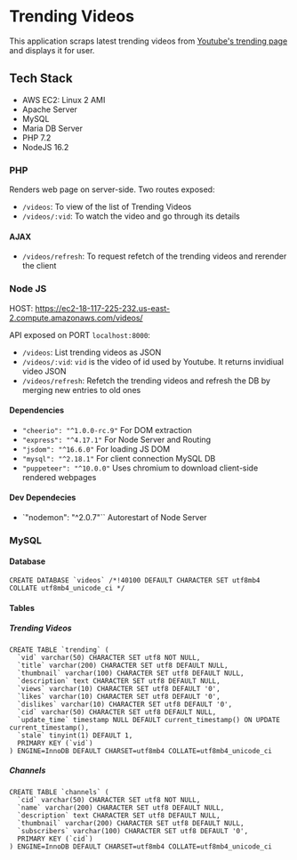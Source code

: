 # Trending Videos

This application scraps latest trending videos from [Youtube's trending page](https://www.youtube.com/feed/trending) and displays it for user.

## Tech Stack

* AWS EC2: Linux 2 AMI
* Apache Server
* MySQL
* Maria DB Server
* PHP 7.2
* NodeJS 16.2

### PHP

Renders web page on server-side. Two routes exposed:
* `/videos`: To view of the list of Trending Videos
* `/videos/:vid`: To watch the video and go through its details

#### AJAX

* `/videos/refresh`: To request refetch of the trending videos and rerender the client


### Node JS

HOST: https://ec2-18-117-225-232.us-east-2.compute.amazonaws.com/videos/

API exposed on PORT `localhost:8000`:
* `/videos`: List trending videos as JSON
* `/videos/:vid`: `vid` is the video of id used by Youtube. It returns invidiual video JSON
* `/videos/refresh`: Refetch the trending videos and refresh the DB by merging new entries to old ones

#### Dependencies

* `"cheerio": "^1.0.0-rc.9"` For DOM extraction
* `"express": "^4.17.1"` For Node Server and Routing 
* `"jsdom": "^16.6.0"` For loading JS DOM
* `"mysql": "^2.18.1"` For client connection MySQL DB
* `"puppeteer": "^10.0.0"` Uses chromium to download client-side rendered webpages

#### Dev Dependecies

* `"nodemon": "^2.0.7"`` Autorestart of Node Server


### MySQL

#### Database

```
CREATE DATABASE `videos` /*!40100 DEFAULT CHARACTER SET utf8mb4 COLLATE utf8mb4_unicode_ci */
```
#### Tables

##### Trending Videos
```
CREATE TABLE `trending` (
  `vid` varchar(50) CHARACTER SET utf8 NOT NULL,
  `title` varchar(200) CHARACTER SET utf8 DEFAULT NULL,
  `thumbnail` varchar(100) CHARACTER SET utf8 DEFAULT NULL,
  `description` text CHARACTER SET utf8 DEFAULT NULL,
  `views` varchar(10) CHARACTER SET utf8 DEFAULT '0',
  `likes` varchar(10) CHARACTER SET utf8 DEFAULT '0',
  `dislikes` varchar(10) CHARACTER SET utf8 DEFAULT '0',
  `cid` varchar(50) CHARACTER SET utf8 DEFAULT NULL,
  `update_time` timestamp NULL DEFAULT current_timestamp() ON UPDATE current_timestamp(),
  `stale` tinyint(1) DEFAULT 1,
  PRIMARY KEY (`vid`)
) ENGINE=InnoDB DEFAULT CHARSET=utf8mb4 COLLATE=utf8mb4_unicode_ci
```
##### Channels
```
CREATE TABLE `channels` (
  `cid` varchar(50) CHARACTER SET utf8 NOT NULL,
  `name` varchar(200) CHARACTER SET utf8 DEFAULT NULL,
  `description` text CHARACTER SET utf8 DEFAULT NULL,
  `thumbnail` varchar(200) CHARACTER SET utf8 DEFAULT NULL,
  `subscribers` varchar(100) CHARACTER SET utf8 DEFAULT '0',
  PRIMARY KEY (`cid`)
) ENGINE=InnoDB DEFAULT CHARSET=utf8mb4 COLLATE=utf8mb4_unicode_ci
```
